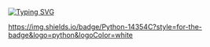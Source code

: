 [![Typing SVG](https://readme-typing-svg.herokuapp.com/?color=1E90FF&size=35&center=true&vCenter=true&width=1000&lines=HELLO,+My+name+is+Leonardo+Almeida;I'm+25+years+old;I'm+from+Brazil;Data+Scientist;Be+Welcome!+:%29)](https://git.io/typing-svg)

https://img.shields.io/badge/Python-14354C?style=for-the-badge&logo=python&logoColor=white

